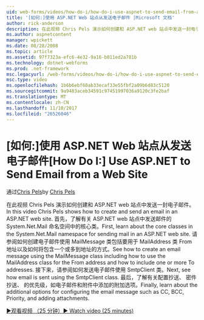 ```yaml
---
uid: web-forms/videos/how-do-i/how-do-i-use-aspnet-to-send-email-from-a-web-site
title: '[如何:]使用 ASP.NET Web 站点从发送电子邮件 |Microsoft 文档'
author: rick-anderson
description: 在此视频 Chris Pels 演示如何创建和 ASP.NET web 站点中发送一封电子邮件。 首先，了解 System.Net.Mail 命名空间 f 中的核心类...
ms.author: aspnetcontent
manager: wpickett
ms.date: 08/28/2008
ms.topic: article
ms.assetid: 97f7323a-efc6-4e32-9a16-b011ed2a781b
ms.technology: dotnet-webforms
ms.prod: .net-framework
msc.legacyurl: /web-forms/videos/how-do-i/how-do-i-use-aspnet-to-send-email-from-a-web-site
msc.type: video
ms.openlocfilehash: 1b6b6ebf60ab33ecaf33e55fbf2a09b6d83c5120
ms.sourcegitcommit: 9a9483aceb34591c97451997036a9120c3fe2baf
ms.translationtype: MT
ms.contentlocale: zh-CN
ms.lasthandoff: 11/10/2017
ms.locfileid: "26526046"
---
```

<a name="how-do-i-use-aspnet-to-send-email-from-a-web-site"></a><span data-ttu-id="8a0f7-104">[如何:]使用 ASP.NET Web 站点从发送电子邮件</span><span class="sxs-lookup"><span data-stu-id="8a0f7-104">[How Do I:] Use ASP.NET to Send Email from a Web Site</span></span>
====================
<span data-ttu-id="8a0f7-105">通过[Chris Pels](https://twitter.com/chrispels)</span><span class="sxs-lookup"><span data-stu-id="8a0f7-105">by [Chris Pels](https://twitter.com/chrispels)</span></span>

<span data-ttu-id="8a0f7-106">在此视频 Chris Pels 演示如何创建和 ASP.NET web 站点中发送一封电子邮件。</span><span class="sxs-lookup"><span data-stu-id="8a0f7-106">In this video Chris Pels shows how to create and send an email in an ASP.NET web site.</span></span> <span data-ttu-id="8a0f7-107">首先，了解有关 ASP.NET web 站点中发送邮件的 System.Net.Mail 命名空间中的核心类。</span><span class="sxs-lookup"><span data-stu-id="8a0f7-107">First, learn about the core classes in the System.Net.Mail namespace for sending mail in an ASP.NET web site.</span></span> <span data-ttu-id="8a0f7-108">请参阅如何创建电子邮件使用 MailMessage 类包括要用于 MailAddress 类 From 地址以及如何将包含一个或多到地址的方式。</span><span class="sxs-lookup"><span data-stu-id="8a0f7-108">See how to create an email message using the MailMessage class including how to use the MailAddress class for the From address and how to include one or more To addresses.</span></span> <span data-ttu-id="8a0f7-109">接下来，请参阅如何发送电子邮件使用 SmtpClient 类。</span><span class="sxs-lookup"><span data-stu-id="8a0f7-109">Next, see how email is sent using the SmtpClient class.</span></span> <span data-ttu-id="8a0f7-110">最后，了解有关配置抄送、 密件抄送、 的优先级，如电子邮件和附件中添加的附加选项。</span><span class="sxs-lookup"><span data-stu-id="8a0f7-110">Finally, learn about the additional options for configuring the email message such as CC, BCC, Priority, and adding attachments.</span></span>

[<span data-ttu-id="8a0f7-111">&#9654;观看视频 （25 分钟）</span><span class="sxs-lookup"><span data-stu-id="8a0f7-111">&#9654; Watch video (25 minutes)</span></span>](https://channel9.msdn.com/Blogs/ASP-NET-Site-Videos/how-do-i-use-aspnet-to-send-email-from-a-web-site)
